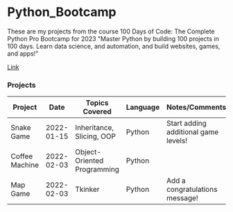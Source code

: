 
# Python_Bootcamp
These are my projects from the course 100 Days of Code: The Complete Python Pro Bootcamp for 2023
"Master Python by building 100 projects in 100 days. Learn data science, and automation, and build websites, games, and apps!"

<a href = "https://www.udemy.com/course/100-days-of-code/">Link</a>
### Projects
| Project  | Date       | Topics Covered                 | Language | Notes/Comments        |
|--------------|------------|--------------------------------|----------|-----------------------|
| Snake Game    | 2022-01-15 | Inheritance, Slicing, OOP      | Python | Start adding additional game levels!       |
| Coffee Machine    | 2022-02-03 | Object-Oriented Programming                | Python   |  |
| Map Game    | 2022-02-03 | Tkinker               | Python   | Add a congratulations message! |



